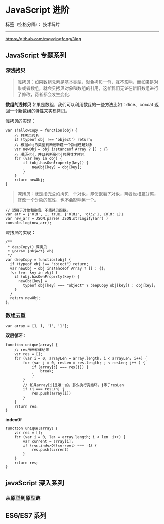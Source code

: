 # JavaScript 进阶

标签（空格分隔）： 技术碎片

---

https://github.com/mqyqingfeng/Blog

## JavaScript 专题系列

### 深浅拷贝

> 浅拷贝：如果数组元素是基本类型，就会拷贝一份，互不影响，而如果是对象或者数组，就会只拷贝对象和数组的引用，这样我们无论在新旧数组进行了修改，两者都会发生变化.

**数组的浅拷贝**
如果是数组，我们可以利用数组的一些方法比如：slice、concat 返回一个新数组的特性来实现拷贝。

浅拷贝的实现：

    var shallowCopy = function(obj) {
        // 只拷贝对象
        if (typeof obj !== 'object') return;
        // 根据obj的类型判断是新建一个数组还是对象
        var newObj = obj instanceof Array ? [] : {};
        // 遍历obj，并且判断是obj的属性才拷贝
        for (var key in obj) {
            if (obj.hasOwnProperty(key)) {
                newObj[key] = obj[key];
            }
        }
        return newObj;
    }

> 深拷贝：就是指完全的拷贝一个对象，即使嵌套了对象，两者也相互分离，修改一个对象的属性，也不会影响另一个。

    // 适用于对象和数组，不能拷贝函数。
    var arr = ['old', 1, true, ['old1', 'old2'], {old: 1}]
    var new_arr = JSON.parse( JSON.stringify(arr) );
    console.log(new_arr);

深拷贝的实现：

    /**
     * deepCopy() 深拷贝
     * @param {Object} obj
     */
    var deepCopy = function(obj) {
      if (typeof obj !== "object") return;
      var newObj = obj instanceof Array ? [] : {};
      for (var key in obj) {
        if (obj.hasOwnProperty(key)) {
          newObj[key] =
            typeof obj[key] === "object" ? deepCopy(obj[key]) : obj[key];
        }
      }
      return newObj;
    };

### 数组去重

    var array = [1, 1, '1', '1'];

**双层循环**：

    function unique(array) {
        // res用来存储结果
        var res = [];
        for (var i = 0, arrayLen = array.length; i < arrayLen; i++) {
            for (var j = 0, resLen = res.length; j < resLen; j++ ) {
                if (array[i] === res[j]) {
                    break;
                }
            }
            // 如果array[i]是唯一的，那么执行完循环，j等于resLen
            if (j === resLen) {
                res.push(array[i])
            }
        }
        return res;
    }

**indexOf**

    function unique(array) {
        var res = [];
        for (var i = 0, len = array.length; i < len; i++) {
            var current = array[i];
            if (res.indexOf(current) === -1) {
                res.push(current)
            }
        }
        return res;
    }

## javaScript 深入系列

### 从原型到原型链

## ES6/ES7 系列
